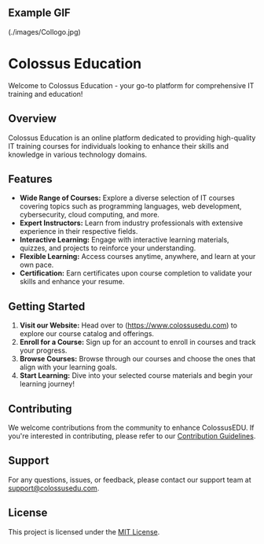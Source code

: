 ## Example GIF
(./images/Collogo.jpg)
# Colossus Education

Welcome to Colossus Education - your go-to platform for comprehensive IT training and education!

## Overview
Colossus Education is an online platform dedicated to providing high-quality IT training courses for individuals looking to enhance their skills and knowledge in various technology domains.

## Features
- **Wide Range of Courses:** Explore a diverse selection of IT courses covering topics such as programming languages, web development, cybersecurity, cloud computing, and more.
- **Expert Instructors:** Learn from industry professionals with extensive experience in their respective fields.
- **Interactive Learning:** Engage with interactive learning materials, quizzes, and projects to reinforce your understanding.
- **Flexible Learning:** Access courses anytime, anywhere, and learn at your own pace.
- **Certification:** Earn certificates upon course completion to validate your skills and enhance your resume.

## Getting Started
1. **Visit our Website:** Head over to (https://www.colossusedu.com) to explore our course catalog and offerings.
2. **Enroll for a Course:** Sign up for an account to enroll in courses and track your progress.
3. **Browse Courses:** Browse through our courses and choose the ones that align with your learning goals.
4. **Start Learning:** Dive into your selected course materials and begin your learning journey!

## Contributing
We welcome contributions from the community to enhance ColossusEDU. If you're interested in contributing, please refer to our [Contribution Guidelines](CONTRIBUTING.md).

## Support
For any questions, issues, or feedback, please contact our support team at support@colossusedu.com.

## License
This project is licensed under the [MIT License](LICENSE).


